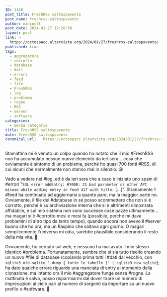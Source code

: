 ```yaml
---
ID: 1368
post_title: FreshRSS saltospavento
post_name: freshrss-saltospavento
author: minioctt
post_date: 2024-01-27 12:28:58
layout: post
link: >
  https://octospacc.altervista.org/2024/01/27/freshrss-saltospavento/
published: true
tags:
  - aggregatore
  - corrotto
  - database
  - dati
  - errori
  - feed
  - file
  - FreshRSS
  - log
  - problema
  - rogne
  - RSS
  - server
  - software
categories:
  - Senza categoria
title: FreshRSS saltospavento
date: FreshRSS saltospavento
canonical_url:   https://octospacc.altervista.org/2024/01/27/freshrss-saltospavento/
---
```

<!-- wp:paragraph -->
<p>Stamattina mi è venuto un colpo quando ho notato che il mio #FreshRSS non ha accumulato nessun nuovo elemento da ieri sera... cosa che ovviamente è sintomo di un problema, perché ho quasi 700 fonti #RSS, di cui alcuni che normalmente non stanno mai in silenzio. 😩️</p>
<!-- /wp:paragraph -->

<!-- wp:paragraph -->
<p>Vado a vedere nei #log, ed è da ieri sera che a caso è iniziato uno spam di #errori "<code>SQL error addEntry: HY000: 21 bad parameter or other API misuse while adding entry in feed 417 with title:</code> [...]". Stranamente 1 #feed ha continuato ad aggiornarsi a quanto pare, ma la maggior parte no. Ovviamente, il file del #database in sé posso scommettere che non si è corrotto, perché è su archiviazione interna che si è altrimenti dimostrata affidabile, e sul mio sistema non sono successe cose pazze ultimamente... ma magari si è #corrotto mesi e mesi fa (possibile, perché mi dava problemini di altro tipo da tanto tempo), quando ancora non avevo il #server buono che ho ora, ma un Raspino che saltava ogni giorno. O magari semplicemente l'universo mi odia, sarebbe plausibile considerando il resto della mia vita. 🌋️</p>
<!-- /wp:paragraph -->

<!-- wp:paragraph -->
<p>Ovviamente, ho cercato sul web, e nessuno ha mai avuto il mio stesso identico #problema. Fortunatamente, sembra che si sia tutto risolto creando un nuovo #file di database (copiando prima tutti i #dati dal vecchio, con <code>sqlite3 old.sqlite ".dump { tutte le tabelle }" | sqlite3 new.sqlite</code>); ha dato qualche errore riguardo una manciata di entry al momento della clonazione, ma intanto ora il mio #aggregatore funge senza #rogne. La mattinata è salva, posso risparmiarmi dal dover tirare un numero di imprecazioni al cielo pari al numero di sorgenti da importare su un nuovo profilo o #software. 😤️</p>
<!-- /wp:paragraph -->